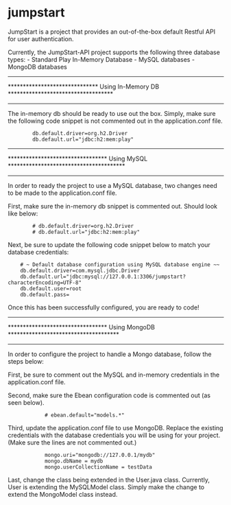 jumpstart
=========

JumpStart is a project that provides an out-of-the-box default Restful API for user
authentication.

Currently, the JumpStart-API project supports the following three database types:
    - Standard Play In-Memory Database
    - MySQL databases
    - MongoDB databases


*************************************************************************************
****************************** Using In-Memory DB ***********************************
*************************************************************************************

The in-memory db should be ready to use out the box.  Simply, make sure the following code
snippet is not commented out in the application.conf file.

            db.default.driver=org.h2.Driver
            db.default.url="jdbc:h2:mem:play"



*************************************************************************************
********************************* Using MySQL ***************************************
*************************************************************************************

In order to ready the project to use a MySQL database, two changes need to be made to the
application.conf file.

First, make sure the in-memory db snippet is commented out.  Should look like below:

            # db.default.driver=org.h2.Driver
            # db.default.url="jdbc:h2:mem:play"

Next, be sure to update the following code snippet below to match your database credentials:

        # ~ Default database configuration using MySQL database engine ~~
        db.default.driver=com.mysql.jdbc.Driver
        db.default.url="jdbc:mysql://127.0.0.1:3306/jumpstart?characterEncoding=UTF-8"
        db.default.user=root
        db.default.pass=

Once this has been successfully configured, you are ready to code!




*************************************************************************************
********************************* Using MongoDB *************************************
*************************************************************************************

In order to configure the project to handle a Mongo database, follow the steps below:

First, be sure to comment out the MySQL and in-memory credentials in the application.conf file.

Second, make sure the Ebean configuration code is commented out (as seen below).

                # ebean.default="models.*"

Third, update the application.conf file to use MongoDB.  Replace the existing credentials
with the database credentials you will be using for your project. (Make sure the lines are not
commented out.)

                mongo.uri="mongodb://127.0.0.1/mydb"
                mongo.dbName = mydb
                mongo.userCollectionName = testData

Last, change the class being extended in the User.java class.  Currently, User is extending
the MySQLModel class.  Simply make the change to extend the MongoModel class instead.



